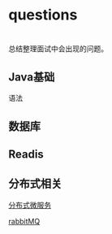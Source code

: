 # questions

# 
总结整理面试中会出现的问题。
## Java基础

语法



## 数据库

## Readis

## 分布式相关
[分布式微服务](src/main/resources/分布式/分布式微服务.md)

[rabbitMQ](src/main/resources/rabbitMQ/rabbitMQ.md)
